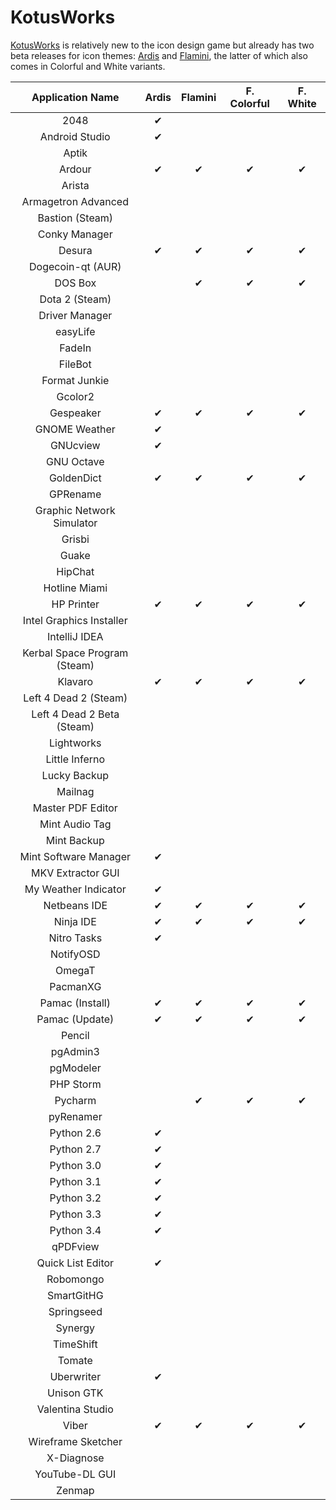 KotusWorks
================

[KotusWorks](http://kotusworks.deviantart.com/) is relatively new to the icon design game but already has two beta releases for icon themes: [Ardis](http://kotusworks.deviantart.com/art/Ardis-Icon-Theme-450178304?q=gallery%3AKotusWorks&qo=0) and [Flamini](http://kotusworks.deviantart.com/art/Flamini-icons-set-for-KDE-437738820?q=gallery%3AKotusWorks&qo=2), the latter of which also comes in Colorful and White variants.

| Application Name | Ardis | Flamini | F. Colorful | F. White |
| :---------------: | :---------------: | :---------------: | :---------------: | :---------------: |
| 2048 | ✔ |   |   |   |
| Android Studio | ✔ |   |   |   |
| Aptik |   |   |   |   |
| Ardour | ✔ | ✔ | ✔ | ✔ |
| Arista |   |   |   |   |
| Armagetron Advanced |   |   |   |   |
| Bastion (Steam) |   |   |   |   |
| Conky Manager |   |   |   |   |
| Desura | ✔ | ✔ | ✔ | ✔ |
| Dogecoin-qt (AUR) |   |   |   |   |
| DOS Box |   | ✔ | ✔ | ✔ |
| Dota 2 (Steam) |   |   |   |   |
| Driver Manager |   |   |   |   |
| easyLife |   |   |   |   |
| FadeIn |   |   |   |   |
| FileBot |   |   |   |   |
| Format Junkie |   |   |   |   |
| Gcolor2 |   |   |   |   |
| Gespeaker | ✔ | ✔ | ✔ | ✔ |
| GNOME Weather | ✔ |   |   |   |
| GNUcview | ✔ |   |   |   |
| GNU Octave |   |   |   |   |
| GoldenDict | ✔ | ✔ | ✔ | ✔ |
| GPRename |   |   |   |   |
| Graphic Network Simulator |   |   |   |   |
| Grisbi |   |   |   |   |
| Guake |   |   |   |   |
| HipChat |   |   |   |   |
| Hotline Miami |   |   |   |   |
| HP Printer | ✔ | ✔ | ✔ | ✔ |
| Intel Graphics Installer |   |   |   |   |
| IntelliJ IDEA |   |   |   |   |
| Kerbal Space Program (Steam) |   |   |   |   |
| Klavaro | ✔ | ✔ | ✔ | ✔ |
| Left 4 Dead 2 (Steam) |   |   |   |   |
| Left 4 Dead 2 Beta (Steam) |   |   |   |   |
| Lightworks |   |   |   |   |
| Little Inferno |   |   |   |   |
| Lucky Backup |   |   |   |   |
| Mailnag |   |   |   |   |
| Master PDF Editor |   |   |   |   |
| Mint Audio Tag |   |   |   |   |
| Mint Backup |   |   |   |   |
| Mint Software Manager | ✔ |   |   |   |
| MKV Extractor GUI |   |   |   |   |
| My Weather Indicator | ✔ |   |   |   |
| Netbeans IDE | ✔ | ✔ | ✔ | ✔ |
| Ninja IDE | ✔ | ✔ | ✔ | ✔ |
| Nitro Tasks | ✔ |   |   |   |
| NotifyOSD |   |   |   |   |
| OmegaT |   |   |   |   |
| PacmanXG |   |   |   |   |
| Pamac (Install) | ✔ | ✔ | ✔ | ✔ |
| Pamac (Update) | ✔ | ✔ | ✔ | ✔ |
| Pencil |   |   |   |   |
| pgAdmin3 |   |   |   |   |
| pgModeler |   |   |   |   |
| PHP Storm |   |   |   |   |
| Pycharm |   | ✔ | ✔ | ✔ |
| pyRenamer |   |   |   |   |
| Python 2.6 | ✔ |   |   |   |
| Python 2.7 | ✔ |   |   |   |
| Python 3.0 | ✔ |   |   |   |
| Python 3.1 | ✔ |   |   |   |
| Python 3.2 | ✔ |   |   |   |
| Python 3.3 | ✔ |   |   |   |
| Python 3.4 | ✔ |   |   |   |
| qPDFview |   |   |   |   |
| Quick List Editor | ✔ |   |   |   |
| Robomongo |   |   |   |   |
| SmartGitHG |   |   |   |   |
| Springseed |   |   |   |   |
| Synergy |   |   |   |   |
| TimeShift |   |   |   |   |
| Tomate |   |   |   |   |
| Uberwriter | ✔ |   |   |   |
| Unison GTK |   |   |   |   |
| Valentina Studio |   |   |   |   |
| Viber | ✔ | ✔ | ✔ | ✔ |
| Wireframe Sketcher |   |   |   |   |
| X-Diagnose |   |   |   |   |
| YouTube-DL GUI |   |   |   |   |
| Zenmap |   |   |   |   |